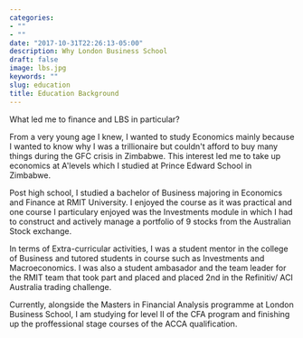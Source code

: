 ```yaml
---
categories:
- ""
- ""
date: "2017-10-31T22:26:13-05:00"
description: Why London Business School
draft: false
image: lbs.jpg
keywords: ""
slug: education
title: Education Background
---
```


What led me to finance and LBS in particular?

From a very young age I knew, I wanted to study Economics mainly because I wanted to know why I was a trillionaire but couldn't afford to buy many things during the GFC crisis in Zimbabwe. This interest led me to take up economics at A'levels which I studied at Prince Edward School in Zimbabwe. 

Post high school, I studied a bachelor of Business majoring in Economics and Finance at RMIT University. I enjoyed the course as it was practical and one course I particulary enjoyed was the Investments module in which I had to construct and actively manage a portfolio of 9 stocks from the Australian Stock exchange. 

In terms of Extra-curricular activities, I was a student mentor in the college of Business and tutored students in course such as Investments and Macroeconomics. I was also a student ambasador and the team leader for the RMIT team that took part and placed and placed 2nd in the Refinitiv/ ACI Australia trading challenge. 

Currently, alongside the Masters in Financial Analysis programme at London Business School, I am studying for level II of the CFA program and finishing up the proffessional stage courses of the ACCA qualification.